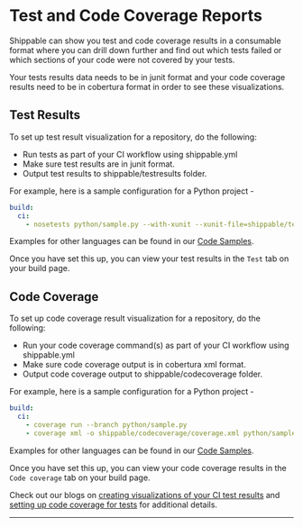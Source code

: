 # Test and Code Coverage Reports

Shippable can show you test and code coverage results in a consumable format where you can drill down further and find out which tests failed or which sections of your code were not covered by your tests.

Your tests results data needs to be in junit format and your code coverage results need to be in cobertura format in order to see these visualizations.

## Test Results

To set up test result visualization for a repository, do the following:

- Run tests as part of your CI workflow using shippable.yml
- Make sure test results are in junit format.
- Output test results to shippable/testresults folder.

For example, here is a sample configuration for a Python project -

```yaml
build:
  ci:
    - nosetests python/sample.py --with-xunit --xunit-file=shippable/testresults/nosetests.xml
```

Examples for other languages can be found in our [Code Samples](ci_languages/).

Once you have set this up, you can view your test results in the `Test` tab on your build page.


## Code Coverage

To set up code coverage result visualization for a repository, do the following:

- Run your code coverage command(s) as part of your CI workflow using shippable.yml
- Make sure code coverage output is in cobertura xml format.
- Output code coverage output to shippable/codecoverage folder.

For example, here is a sample configuration for a Python project -

```yaml  
build:
  ci:  
    - coverage run --branch python/sample.py
    - coverage xml -o shippable/codecoverage/coverage.xml python/sample.py
```

Examples for other languages can be found in our [Code Samples](ci_languages/).

Once you have set this up, you can view your code coverage results in the `Code coverage` tab on your build page.

Check out our blogs on [creating visualizations of your CI test results](http://blog.shippable.com/setting-up-continuous-integration-test-result-visualization) and [setting up code coverage for tests](http://blog.shippable.com/setting-up-code-coverage-visualization-for-tests-in-ci) for additional details.
* * *
